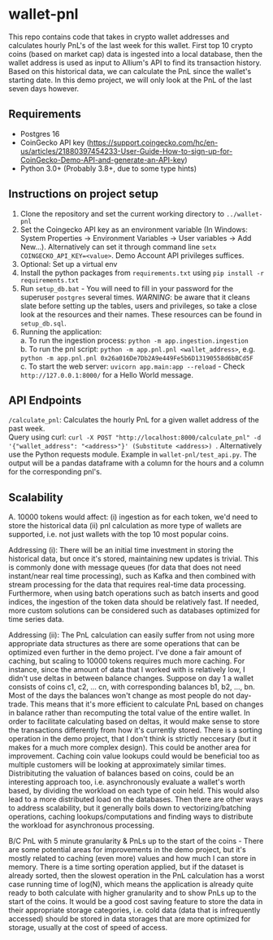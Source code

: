 # wallet-pnl

This repo contains code that takes in crypto wallet addresses and calculates hourly PnL's of the last week for this wallet. First top 10 crypto coins (based on market cap) data is ingested into a local database, then the wallet address is used as input to Allium's API to find its transaction history. Based on this historical data, we can calculate the PnL since the wallet's starting date. In this demo project, we will only look at the PnL of the last seven days however.

## Requirements
- Postgres 16
- CoinGecko API key (https://support.coingecko.com/hc/en-us/articles/21880397454233-User-Guide-How-to-sign-up-for-CoinGecko-Demo-API-and-generate-an-API-key)
- Python 3.0+ (Probably 3.8+, due to some type hints)

## Instructions on project setup
1. Clone the repository and set the current working directory to `../wallet-pnl`
3. Set the Coingecko API key as an environment variable (In Windows: System Properties -> Environment Variables -> User variables -> Add New...). Alternatively can set it through command line `setx COINGECKO_API_KEY=<value>`. Demo Account API privileges suffices.
4. Optional: Set up a virtual env
5. Install the python packages from `requirements.txt` using `pip install -r requirements.txt`
6. Run `setup_db.bat` - You will need to fill in your password for the superuser `postgres` several times. *WARNING*: be aware that it cleans slate before setting up the tables, users and privileges, so take a close look at the resources and their names. These resources can be found in `setup_db.sql`.
7. Running the application:      
  a. To run the ingestion process: `python -m app.ingestion.ingestion`     
  b. To run the pnl script: `python -m app.pnl.pnl <wallet_address>`, e.g. `python -m app.pnl.pnl 0x26a016De7Db2A9e449Fe5b6D13190558d6bBCd5F`   
  c. To start the web server: `uvicorn app.main:app --reload` - Check `http://127.0.0.1:8000/` for a Hello World message.    

## API Endpoints
`/calculate_pnl`: Calculates the hourly PnL for a given wallet address of the past week.  
Query using curl: `curl -X POST "http://localhost:8000/calculate_pnl" -d '{"wallet_address": "<address>"}' (Substitute <address>)
`. Alternatively use the Python requests module. Example in `wallet-pnl/test_api.py`. The output will be a pandas dataframe with a column for the hours and a column for the corresponding pnl's.

## Scalability
A. 10000 tokens would affect:
  (i) ingestion as for each token, we'd need to store the historical data 
  (ii) pnl calculation as more type of wallets are supported, i.e. not just wallets with the top 10 most popular coins. 

Addressing (i): There will be an initial time investment in storing the historical data, but once it's stored, maintaining new updates is trivial. This is commonly done with message queues (for data that does not need instant/near real time processing), such as Kafka and then combined with stream processing for the data that requires real-time data processing. Furthermore, when using batch operations such as batch inserts and good indices, the ingestion of the token data should be relatively fast. If needed, more custom solutions can be considered such as databases optimized for time series data.

Addressing (ii): The PnL calculation can easily suffer from not using more appropriate data structures as there are some operations that can be optimized even further in the demo project. I've done a fair amount of caching, but scaling to 10000 tokens requires much more caching. For instance, since the amount of data that I worked with is relatively low, I didn't use deltas in between balance changes. Suppose on day 1 a wallet consists of coins c1, c2, ... cn, with corresponding balances b1, b2, ..., bn. Most of the days the balances won't change as most people do not day-trade. This means that it's more efficient to calculate PnL based on changes in balance rather than recomputing the total value of the entire wallet. In order to facilitate calculating based on deltas, it would make sense to store the transactions differently from how it's currently stored. There is a sorting operation in the demo project, that I don't think is strictly neccesary (but it makes for a much more complex design). This could be another area for improvement. Caching coin value lookups could would be beneficial too as multiple customers will be looking at approximately similar times. Distribituting the valuation of balances based on coins, could be an interesting approach too, i.e. asynchronously evaluate a wallet's worth based, by dividing the workload on each type of coin held. This would also lead to a more distributed load on the databases. Then there are other ways to address scalability, but it generally boils down to vectorizing/batching operations, caching lookups/computations and finding ways to distribute the workload for asynchronous processing.

B/C PnL with 5 minute granularity & PnLs up to the start of the coins - There are some potential areas for improvements in the demo project, but it's mostly related to caching (even more) values and how much I can store in memory. There is a time sorting operation applied, but if the dataset is already sorted, then the slowest operation in the PnL calculation has a worst case running time of log(N), which means the application is already quite ready to both calculate with higher granularity and to show PnLs up to the start of the coins. It would be a good cost saving feature to store the data in their appropriate storage categories, i.e. cold data (data that is infrequently accessed) should be stored in data storages that are more optimized for storage, usually at the cost of speed of access.
